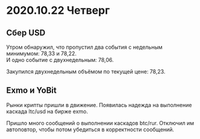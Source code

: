 # 2020.10.22 Четверг
## Сбер USD
Утром обнаружил, что пропустил два события с недельным минимумом: 78,33 и 78,22.  
И одно событие с двухнедельным: 78,06.

Закупился двухнедельным объёмом по текущей цене: 78,23.
## Exmo и YoBit
Рынки крипты пришли в движение. Появилась надежда на выполнение каскада ltc/usd на бирже exmo.  

Пришло много сообщений о выполнении каскадов btc/rur. Отключил им автоповтор, чтобы потом убедиться в корректности сообщений.
